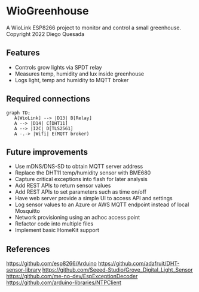 # WioGreenhouse

A WioLink ESP8266 project to monitor and control a small greenhouse.
Copyright 2022 Diego Quesada

## Features
- Controls grow lights via SPDT relay
- Measures temp, humidity and lux inside greenhouse
- Logs light, temp and humidity to MQTT broker

## Required connections
```mermaid
graph TD;
   A[WioLink] --> |D13| B[Relay]
   A --> |D14| C[DHT11]
   A --> |I2C| D[TLS2561]
   A -.-> |Wifi| E(MQTT broker)
```

## Future improvements
- Use mDNS/DNS-SD to obtain MQTT server address
- Replace the DHT11 temp/humidity sensor with BME680
- Capture critical exceptions into flash for later analysis
- Add REST APIs to return sensor values
- Add REST APIs to set parameters such as time on/off
- Have web server provide a simple UI to access API and settings
- Log sensor values to an Azure or AWS MQTT endpoint instead of local Mosquitto
- Network provisioning using an adhoc access point
- Refactor code into multiple files
- Implement basic HomeKit support

## References
https://github.com/esp8266/Arduino
https://github.com/adafruit/DHT-sensor-library
https://github.com/Seeed-Studio/Grove_Digital_Light_Sensor
https://github.com/me-no-dev/EspExceptionDecoder
https://github.com/arduino-libraries/NTPClient

